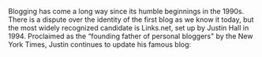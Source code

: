 Blogging has come a long way since its humble beginnings in the 1990s. There is a dispute over the identity of the first blog as we know it today, but the most widely recognized candidate is Links.net, set up by Justin Hall in 1994. Proclaimed as the “founding father of personal bloggers" by the New York Times, Justin continues to update his famous blog:
